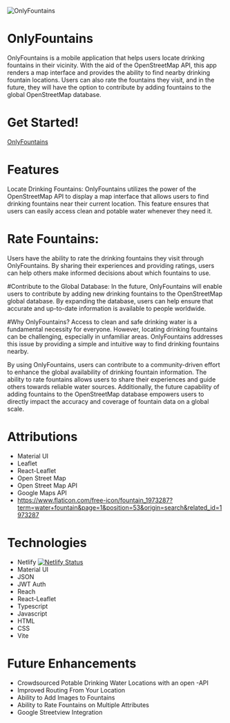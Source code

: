![OnlyFountains]( https://res.cloudinary.com/ddgunjkvv/image/upload/v1686306892/Screenshot_2023-06-09_at_5.34.14_AM_qmcbkd.png "OnlyFountains ScreenShot")

# OnlyFountains
OnlyFountains is a mobile application that helps users locate drinking fountains in their vicinity. With the aid of the OpenStreetMap API, this app renders a map interface and provides the ability to find nearby drinking fountain locations. Users can also rate the fountains they visit, and in the future, they will have the option to contribute by adding fountains to the global OpenStreetMap database.

# Get Started!
[OnlyFountains](https://onlyfountains.netlify.app/)

# Features
Locate Drinking Fountains: OnlyFountains utilizes the power of the OpenStreetMap API to display a map interface that allows users to find drinking fountains near their current location. This feature ensures that users can easily access clean and potable water whenever they need it.

# Rate Fountains: 
Users have the ability to rate the drinking fountains they visit through OnlyFountains. By sharing their experiences and providing ratings, users can help others make informed decisions about which fountains to use.

#Contribute to the Global Database: 
In the future, OnlyFountains will enable users to contribute by adding new drinking fountains to the OpenStreetMap global database. By expanding the database, users can help ensure that accurate and up-to-date information is available to people worldwide.

#Why OnlyFountains?
Access to clean and safe drinking water is a fundamental necessity for everyone. However, locating drinking fountains can be challenging, especially in unfamiliar areas. OnlyFountains addresses this issue by providing a simple and intuitive way to find drinking fountains nearby.

By using OnlyFountains, users can contribute to a community-driven effort to enhance the global availability of drinking fountain information. The ability to rate fountains allows users to share their experiences and guide others towards reliable water sources. Additionally, the future capability of adding fountains to the OpenStreetMap database empowers users to directly impact the accuracy and coverage of fountain data on a global scale.

# Attributions
- Material UI
- Leaflet
- React-Leaflet
- Open Street Map
- Open Street Map API
- Google Maps API
- https://www.flaticon.com/free-icon/fountain_1973287?term=water+fountain&page=1&position=53&origin=search&related_id=1973287

# Technologies
- Netlify [![Netlify Status](https://api.netlify.com/api/v1/badges/d4836f3d-0c66-41d6-9ba7-3afbe9486960/deploy-status)](https://app.netlify.com/sites/onlyfountains/deploys)
- Material UI
- JSON
- JWT Auth
- Reach
- React-Leaflet
- Typescript
- Javascript
- HTML
- CSS
- Vite

# Future Enhancements
- Crowdsourced Potable Drinking Water Locations with an open -API
- Improved Routing From Your Location
- Ability to Add Images to Fountains
- Ability to Rate Fountains on Multiple Attributes
- Google Streetview Integration

